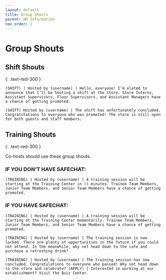 ```yaml
---
layout: default
title: Group Shouts
parent: HR Information
nav_order: 2
---
```


# Group Shouts 

## Shift Shouts
{: .text-red-300 }

~~~
(SHIFT) | Hosted by (username) | Hello, everyone! I’m elated to announce that I’ll be hosting a shift at the store. Store Interns, Assistant Supervisors, Floor Supervisors, and Assistant Managers have a chance of getting promoted. 
~~~

```
(SHIFT) Hosted by (username) | The shift has unfortunately concluded. Congratulations to everyone who was promoted! The store is still open for both guests and staff members.
```

## Training Shouts
{: .text-red-300 }

Co-hosts should use these group shouts.

### IF YOU DON’T HAVE SAFECHAT:
```
(TRAINING) | Hosted by (username) | A training session will be starting at the Training Center in () minutes. Trainee Team Members, Junior Team Members, and Senior Team Members have a chance of getting promoted.
```

### IF YOU HAVE SAFECHAT:
```
(TRAINING) | Hosted by (username) | A training session will be starting at the Training Center momentarily. Trainee Team Members, Junior Team Members, and Senior Team Members have a chance of getting promoted.
```
```
(TRAINING) | Hosted by (username) | The training session is now locked. There are plenty of opportunities in the future if you could not attend. In the meanwhile, why not head down to the cafe and purchase a refreshing drink?
```
```
(TRAINING) | Hosted by (username) | The training session has now concluded. Congratulations to everyone who passed! Why not head down to the store and celebrate? (APPLY) | Interested in working at our establishment? Visit the Quiz Center.
```
